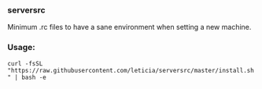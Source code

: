 ### serversrc
Minimum .rc files to have a sane environment when setting a new machine.

### Usage:
`curl -fsSL "https://raw.githubusercontent.com/leticia/serversrc/master/install.sh" | bash -e`
